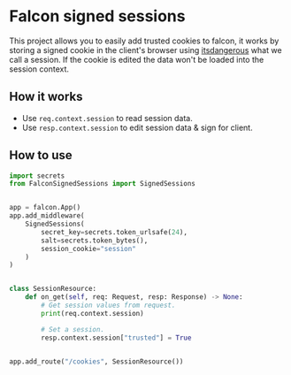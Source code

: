 # Falcon signed sessions
This project allows you to easily add trusted cookies to falcon, it works by storing a signed cookie in the client's browser using [itsdangerous](https://itsdangerous.palletsprojects.com/en/2.0.x/) what we call a session. If the cookie is edited the data won't be loaded into the session context.

## How it works
- Use `req.context.session` to read session data.
- Use `resp.context.session` to edit session data & sign for client.

## How to use
```py
import secrets
from FalconSignedSessions import SignedSessions


app = falcon.App()
app.add_middleware(
    SignedSessions(
        secret_key=secrets.token_urlsafe(24),
        salt=secrets.token_bytes(),
        session_cookie="session"
    )
)


class SessionResource:
    def on_get(self, req: Request, resp: Response) -> None:
        # Get session values from request.
        print(req.context.session)

        # Set a session.
        resp.context.session["trusted"] = True


app.add_route("/cookies", SessionResource())
```
